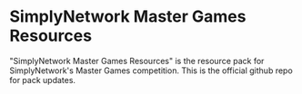 # SimplyNetwork Master Games Resources
"SimplyNetwork Master Games Resources" is the resource pack for SimplyNetwork's Master Games competition. This is the official github repo for pack updates.
